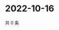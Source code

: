 # 2022-10-16

共 0 条

<!-- BEGIN WEIBO -->
<!-- 最后更新时间 Sun Oct 16 2022 03:08:01 GMT+0800 (China Standard Time) -->

<!-- END WEIBO -->
